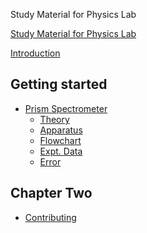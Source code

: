Study Material for Physics Lab

[Study Material for Physics Lab](title-page.md)
<!-- [Foreword]() -->
[Introduction](ch00-00-introduction.md)

## Getting started

<!-- - [Basic Concepts](ch01-00-basic-concepts.md)
    - [Graph Plotting]()
    - [Error Calculation]() -->


- [Prism Spectrometer](ch02-00-prism-spectrometer.md)
    - [Theory](ch02-01-theory.md)
    - [Apparatus](ch02-02-apparatus.md)
    - [Flowchart](ch02-03-flowchart.md)
    - [Expt. Data](ch02-04-expt-data.md)
    - [Error](ch02-05-error.md)


<!-- ## Chapter Two

- [Appendix](appendix-00.md) -->

## Chapter Two

- [Contributing](contrbuting.md)
